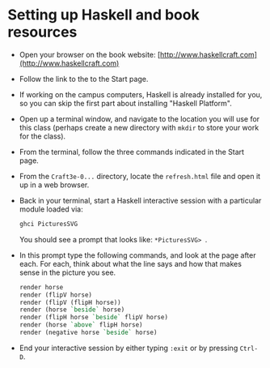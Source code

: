 # Setting up Haskell and book resources

- Open your browser on the book website: [http://www.haskellcraft.com](http://www.haskellcraft.com)
- Follow the link to the to the Start page.
- If working on the campus computers, Haskell is already installed for you, so you can skip the first part about installing "Haskell Platform".
- Open up a terminal window, and navigate to the location you will use for this class (perhaps create a new directory with `mkdir` to store your work for the class).
- From the terminal, follow the three commands indicated in the Start page.
- From the `Craft3e-0...` directory, locate the `refresh.html` file and open it up in a web browser.
- Back in your terminal, start a Haskell interactive session with a particular module loaded via:

    ```bash
    ghci PicturesSVG
    ```
    You should see a prompt that looks like: `*PicturesSVG> `.
- In this prompt type the following commands, and look at the page after each. For each, think about what the line says and how that makes sense in the picture you see.

    ```haskell
    render horse
    render (flipV horse)
    render (flipV (flipH horse))
    render (horse `beside` horse)
    render (flipH horse `beside` flipV horse)
    render (horse `above` flipH horse)
    render (negative horse `beside` horse)
    ```
- End your interactive session by either typing `:exit` or by pressing `Ctrl-D`.

